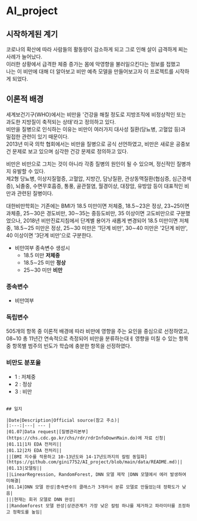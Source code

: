 # AI_project

## 시작하게된 계기
코로나의 확산에 따라 사람들의 활동량이 감소하게 되고 그로 인해 살이 급격하게 찌는 사례가 늘어났다.  
이러한 상황에서 급격한 체중 증가는 몸에 악영향을 불러일으킨다는 정보를 접했고  
나는 이 비만에 대해 더 알아보고 비만 예측 모델을 만들어보고자 이 프로젝트를 시작하게 되었다.

## 이론적 배경
세계보건기구(WHO)에서는 비만을 '건강을 해칠 정도로 지방조직에 비정상적인 또는 과도한 지방질이 축적되는 상태'라고 정의하고 있다. <br>
비만을 질병으로 인식하는 이유는 비만이 여러가지 대사성 질환(당뇨병, 고혈압 등)과 밀접한 관련이 있기 때문이다.<br>
2013년 미국 의학 협회에서는 비만을 질병으로 공식 선언하였고, 비만은 새로운 공중보건 문제로 보고 있으며 심각한 건강 문제로 정의하고 있다.<br>


비만은 비만으로 그치는 것이 아니라 각종 질병의 원인이 될 수 있으며, 정신적인 질병까지 유발할 수 있다.<br>
제2형 당뇨병, 이상지질혈증, 고혈압, 지방간, 담낭질환, 관상동맥질환(협심증, 심근경색증), 뇌졸중, 수면무호흡증, 통풍, 골관절염, 월경이상, 대장암, 유방암 등이 대표적인 비만과 관련된 질병이다.

대한비만학회는 기존에는 BMI가 18.5 미만이면 저체중, 18.5∼23은 정상, 23~25이면 과체중, 25∼30은 경도비만, 30∼35는 중등도비만, 35 이상이면 고도비만으로 구분했었으나, 2018년 비만진료지침에서 단계별 용어가 새롭게 변경되어 18.5 미만이면 저체중, 18.5∼25 미만은 정상, 25∼30 미만은 '1단계 비만', 30∼40 미만은 '2단계 비만', 40 이상이면 '3단계 비만'으로 구분한다.
- 비만여부 종속변수 생성시
  - 18.5 미만 **저체중**
  - 18.5∼25 미만 **정상**
  - 25∼30 미만 **비만**


### 종속변수
- 비만여부
### 독립변수
505개의 항목 중 이론적 배경에 따라 비만에 영향을 주는 요인을 중심으로 선정하였고, 08~10 총 11년간 연속적으로 측정되어 비만을 분류하는대ㅔ 영향을 미칠 수 있는 항목 중 항목별 범주의 빈도가 학습에 충분한 항목을 선정하였다.

### 비만도 분포율
- 1 : 저체중
- 2 : 정상
- 3 : 비만
```

## 일지

|Date|Description|Official source(참고 주소)|
|:---:|---| --- |
|01.07|Data request|[질병관리본부](https://chs.cdc.go.kr/chs/rdr/rdrInfoDownMain.do)에 자료 신청|
|01.11|1차 EDA 전처리||
|01.12|2차 EDA 전처리||
||[BMI 지수를 적용하고 10-13년도와 14-17년도까지의 칼럼 동일화](https://github.com/gini7752/AI_project/blob/main/data/README.md)||
|01.13|모델링||
||LinearRegression, RandomForest, DNN 모델 제작 |DNN 모델에서 에러 발생하여 미해결|
|01.14|DNN 모델 완성|종속변수의 클래스가 3개라서 분류 모델로 만들었는데 정확도가 낮음|
|||현재는 회귀 모델로 DNN 완성|
||Randomforest 모델 완성|상관관계가 가장 낮은 칼럼 하나를 제거하고 파라미터를 조정하고 정확도를 높임|
